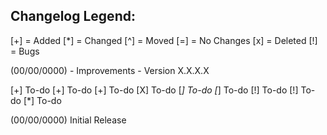 Changelog Legend:
----

[+] = Added
[*] = Changed
[^] = Moved
[=] = No Changes
[x] = Deleted
[!] = Bugs

(00/00/0000) - Improvements - Version X.X.X.X

[+] To-do
[+] To-do
[+] To-do
[X] To-do
[*] To-do
[*] To-do
[!] To-do
[!] To-do
[*] To-do

(00/00/0000)
Initial Release